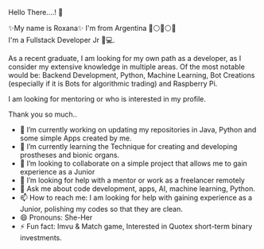Hello There....! 👋

✨My name is Roxana✨
I'm from Argentina 🔵⚪🌞⚪🔵  
I'm a Fullstack Developer Jr 💁💻.

As a recent graduate, I am looking for my own path as a developer, as I consider my extensive knowledge in multiple areas.
Of the most notable would be: Backend Development, Python, Machine Learning, Bot Creations (especially if it is Bots for algorithmic trading) and Raspberry Pi.

I am looking for mentoring or who is interested in my profile.

Thank you so much..

- 🔭 I’m currently working on updating my repositories in Java, Python and some 
      simple Apps created by me.
- 🌱 I’m currently learning the Technique for creating and developing prostheses 
      and bionic organs.
- 👯 I’m looking to collaborate on a simple project that allows me to gain 
      experience as a Junior
- 🤔 I’m looking for help with a mentor or work as a freelancer remotely
- 💬 Ask me about  code development, apps, AI, machine learning, 
      Python.
- 📫 How to reach me: I am looking for help with gaining experience as a Junior, 
      polishing my codes so that they are clean.
- 😄 Pronouns: She-Her 
- ⚡ Fun fact: Imvu & Match game, Interested in Quotex short-term binary 
     investments.
